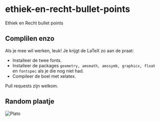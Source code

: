 ethiek-en-recht-bullet-points
=============================

Ethiek en Recht bullet points

## Complilen enzo

Als je mee wil werken, leuk! Je krijgt de LaTeX zo aan de praat:

* Installeer de twee fonts.
* Installeer de packages ``geometry, amsmath, amssymb, graphicx, float`` en ``fontspec`` als je die nog niet had.
* Compileer de boel met xelatex.

Pull requests zijn welkom.

## Random plaatje

![Plato](http://static5.quoteswave.com/wp-content/uploads/2011/12/I-used-to-do-drugs.jpg "Plato")

